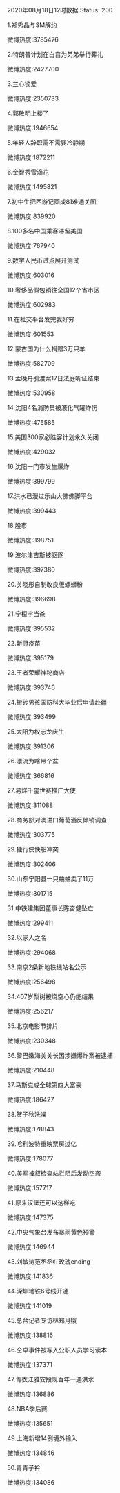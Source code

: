 2020年08月18日12时数据
Status: 200

1.郑秀晶与SM解约

微博热度:3785476

2.特朗普计划在白宫为弟弟举行葬礼

微博热度:2427700

3.兰心锁爱

微博热度:2350733

4.郭敬明上楼了

微博热度:1946654

5.年轻人辞职需不需要冷静期

微博热度:1872211

6.金智秀雪滴花

微博热度:1495821

7.初中生把西游记画成81难通关图

微博热度:839920

8.100多名中国乘客滞留美国

微博热度:767940

9.数字人民币试点展开测试

微博热度:603016

10.奢侈品假包销往全国12个省市区

微博热度:602983

11.在社交平台发完我好穷

微博热度:601553

12.蒙古国为什么捐赠3万只羊

微博热度:582709

13.孟晚舟引渡案17日法庭听证结束

微博热度:530958

14.沈阳4名消防员被液化气罐炸伤

微博热度:475585

15.美国300家必胜客计划永久关闭

微博热度:429032

16.沈阳一门市发生爆炸

微博热度:399799

17.洪水已漫过乐山大佛佛脚平台

微博热度:399443

18.股市

微博热度:398751

19.波尔津吉斯被驱逐

微博热度:397380

20.关晓彤自制改良版螺蛳粉

微博热度:396698

21.宁桓宇当爸

微博热度:395532

22.新冠疫苗

微博热度:395179

23.王者荣耀神秘商店

微博热度:393746

24.搬砖男孩国防科大毕业后申请赴疆

微博热度:393499

25.太阳为权志龙庆生

微博热度:391306

26.漂流为啥带个盆

微博热度:366816

27.易烊千玺世赛推广大使

微博热度:311088

28.商务部对澳进口葡萄酒反倾销调查

微博热度:303775

29.独行侠快船冲突

微博热度:302406

30.山东宁阳县一只蛐蛐卖了11万

微博热度:301715

31.中铁建集团董事长陈奋健坠亡

微博热度:299411

32.以家人之名

微博热度:294068

33.南京2条新地铁线站名公示

微博热度:256498

34.407岁梨树被烧空心仍能结果

微博热度:256217

35.北京电影节排片

微博热度:230348

36.黎巴嫩海关关长因涉嫌爆炸案被逮捕

微博热度:210448

37.马斯克成全球第四大富豪

微博热度:186427

38.贺子秋洗澡

微博热度:178843

39.哈利波特重映票房过亿

微博热度:178077

40.美军被叙检查站拦阻后发动空袭

微博热度:157717

41.原来汉堡还可以这样吃

微博热度:147375

42.中央气象台发布暴雨黄色预警

微博热度:146944

43.刘敏涛范丞丞红玫瑰ending

微博热度:141836

44.深圳地铁6号线开通

微博热度:141019

45.总台记者专访林郑月娥

微博热度:138816

46.仝卓事件被写入公职人员学习读本

微博热度:137371

47.青衣江雅安段现百年一遇洪水

微博热度:136886

48.NBA季后赛

微博热度:135651

49.上海新增14例境外输入

微博热度:134846

50.青青子衿

微博热度:134086

